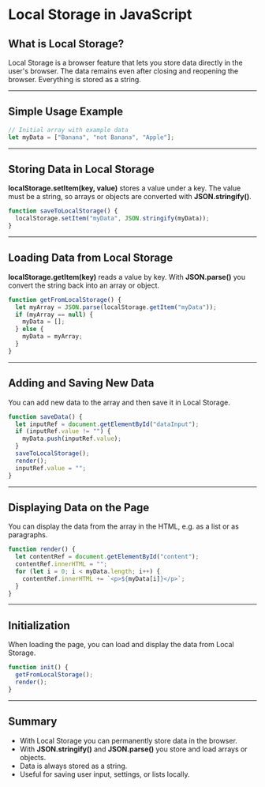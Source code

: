 # Local Storage in JavaScript

## What is Local Storage?

Local Storage is a browser feature that lets you store data directly in the user's browser. The data remains even after closing and reopening the browser. Everything is stored as a string.

---

## Simple Usage Example

```js
// Initial array with example data
let myData = ["Banana", "not Banana", "Apple"];
```

---

## Storing Data in Local Storage

**localStorage.setItem(key, value)** stores a value under a key. The value must be a string, so arrays or objects are converted with **JSON.stringify()**.

```js
function saveToLocalStorage() {
  localStorage.setItem("myData", JSON.stringify(myData));
}
```

---

## Loading Data from Local Storage

**localStorage.getItem(key)** reads a value by key. With **JSON.parse()** you convert the string back into an array or object.

```js
function getFromLocalStorage() {
  let myArray = JSON.parse(localStorage.getItem("myData"));
  if (myArray == null) {
    myData = [];
  } else {
    myData = myArray;
  }
}
```

---

## Adding and Saving New Data

You can add new data to the array and then save it in Local Storage.

```js
function saveData() {
  let inputRef = document.getElementById("dataInput");
  if (inputRef.value != "") {
    myData.push(inputRef.value);
  }
  saveToLocalStorage();
  render();
  inputRef.value = "";
}
```

---

## Displaying Data on the Page

You can display the data from the array in the HTML, e.g. as a list or as paragraphs.

```js
function render() {
  let contentRef = document.getElementById("content");
  contentRef.innerHTML = "";
  for (let i = 0; i < myData.length; i++) {
    contentRef.innerHTML += `<p>${myData[i]}</p>`;
  }
}
```

---

## Initialization

When loading the page, you can load and display the data from Local Storage.

```js
function init() {
  getFromLocalStorage();
  render();
}
```

---

## Summary

- With Local Storage you can permanently store data in the browser.
- With **JSON.stringify()** and **JSON.parse()** you store and load arrays or objects.
- Data is always stored as a string.
- Useful for saving user input, settings, or lists locally.
